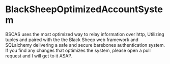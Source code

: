# BlackSheepOptimizedAccountSystem
BSOAS uses the most optimized way to relay information over http, Utilizing tuples and paired with the the Black Sheep web framework and SQLalchemy delivering a safe and secure barebones authentication system. 
If you find any changes that optimizes the system, please open a pull request and I will get to it ASAP.
